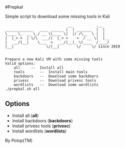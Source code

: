 #Prepkal

Simple script to download some missing tools in Kali

```
                             __           .__   
_____________   ____ ______ |  | _______  |  |  
\____ \_  __ \_/ __ \\____ \|  |/ /\__  \ |  |  
|  |_> >  | \/\  ___/|  |_> >    <  / __ \|  |__
|   __/|__|    \___  >   __/|__|_ \(____  /____/
|__|               \/|__|        \/     \/ since 2019


Prepare a new Kali VM with some missing tools
Valid options:
	all		--	Install all
	tools		--	Install main tools
	backdoors	--	Download some backdoors
	privesc		--	Download privesc tools
	wordlists	--	Download some wordlists
./prepkal.sh all
```

## Options

- Install all (**all**)
- Install backdoors (**backdoors**)
- Install privesc tools (**privesc**)
- Install wordlists (**wordlists**)

By Polop(TM)
